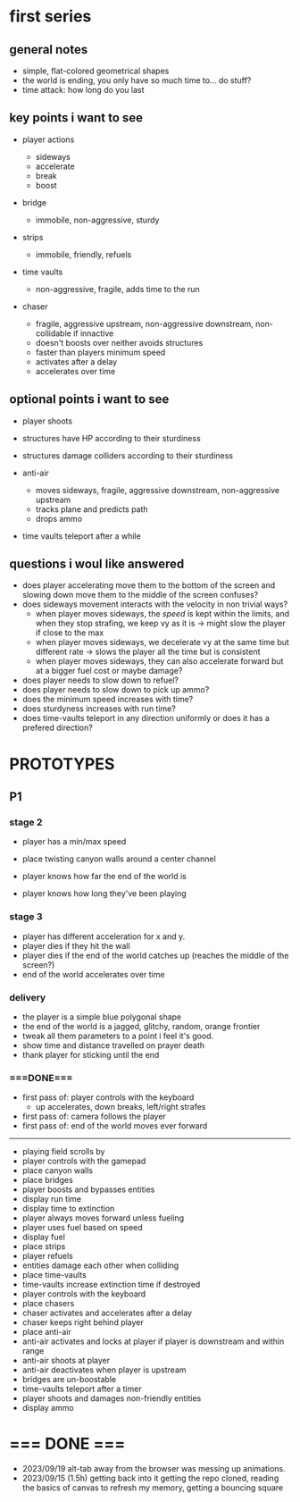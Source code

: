 # first series

## general notes

* simple, flat-colored geometrical shapes
* the world is ending, you only have so much time to... do stuff?
* time attack: how long do you last

## key points i want to see

* player actions
  * sideways
  * accelerate
  * break
  * boost

* bridge
  * immobile, non-aggressive, sturdy

* strips
  * immobile, friendly, refuels

* time vaults
  * non-aggressive, fragile, adds time to the run

* chaser
  * fragile, aggressive upstream, non-aggressive downstream, non-collidable if innactive
  * doesn't boosts over neither avoids structures 
  * faster than players minimum speed
  * activates after a delay
  * accelerates over time

## optional points i want to see

* player shoots 
* structures have HP according to their sturdiness
* structures damage colliders according to their sturdiness

* anti-air
  * moves sideways, fragile, aggressive downstream, non-aggressive upstream
  * tracks plane and predicts path
  * drops ammo

* time vaults teleport after a while

## questions i woul like answered

* does player accelerating move them to the bottom of the screen and slowing down move them to the middle of the screen confuses?
* does sideways movement interacts with the velocity in non trivial ways?
  * when player moves sideways, the *speed* is kept within the limits, and when they stop strafing, we keep vy as it is -> might slow the player if close to the max
  * when player moves sideways, we decelerate vy at the same time but different rate -> slows the player all the time but is consistent
  * when player moves sideways, they can also accelerate forward but at a bigger fuel cost or maybe damage? 
* does player needs to slow down to refuel?
* does player needs to slow down to pick up ammo?
* does the minimum speed increases with time?
* does sturdyness increases with run time?
* does time-vaults teleport in any direction uniformly or does it has a prefered direction?

# PROTOTYPES

## P1

### stage 2
* player has a min/max speed

* place twisting canyon walls around a center channel
* player knows how far the end of the world is
* player knows how long they've been playing

### stage 3
* player has different acceleration for x and y.
* player dies if they hit the wall
* player dies if the end of the world catches up (reaches the middle of the screen?)
* end of the world accelerates over time

### delivery
* the player is a simple blue polygonal shape
* the end of the world is a jagged, glitchy, random, orange frontier
* tweak all them parameters to a point i feel it's good.
* show time and distance travelled on prayer death
* thank player for sticking until the end

### ===DONE===
* first pass of: player controls with the keyboard
  * up accelerates, down breaks, left/right strafes
* first pass of: camera follows the player
* first pass of: end of the world moves ever forward

----


* playing field scrolls by
* player controls with the gamepad
* place canyon walls
* place bridges
* player boosts and bypasses entities
* display run time
* display time to extinction
* player always moves forward unless fueling
* player uses fuel based on speed
* display fuel
* place strips
* player refuels
* entities damage each other when colliding
* place time-vaults
* time-vaults increase extinction time if destroyed
* player controls with the keyboard
* place chasers
* chaser activates and accelerates after a delay
* chaser keeps right behind player
* place anti-air
* anti-air activates and locks at player if player is downstream and within range
* anti-air shoots at player
* anti-air deactivates when player is upstream
* bridges are un-boostable
* time-vaults teleport after a timer
* player shoots and damages non-friendly entities
* display ammo

# === DONE ===

* 2023/09/19 alt-tab away from the browser was messing up animations.
* 2023/09/15 (1.5h) getting back into it
  getting the repo cloned, reading the basics of canvas to refresh my memory, getting a bouncing square
